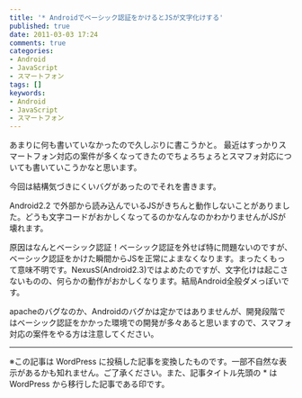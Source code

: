 ```yaml
---
title: '* Androidでベーシック認証をかけるとJSが文字化けする'
published: true
date: 2011-03-03 17:24
comments: true
categories:
- Android
- JavaScript
- スマートフォン
tags: []
keywords:
- Android
- JavaScript
- スマートフォン
---
```

あまりに何も書いていなかったので久しぶりに書こうかと。
最近はすっかりスマートフォン対応の案件が多くなってきたのでちょろちょろとスマフォ対応についても書いていこうかなと思います。

今回は結構気づきにくいバグがあったのでそれを書きます。

Android2.2 で外部から読み込んでいるJSがきちんと動作しないことがありました。どうも文字コードがおかしくなってるのかなんなのかわかりませんがJSが壊れます。

原因はなんとベーシック認証！ベーシック認証を外せば特に問題ないのですが、ベーシック認証をかけた瞬間からJSを正常によまなくなります。まったくもって意味不明です。NexusS(Android2.3)ではよめたのですが、文字化けは起こさないものの、何らかの動作がおかしくなります。結局Android全般ダメっぽいです。

apacheのバグなのか、Androidのバグかは定かではありませんが、開発段階ではベーシック認証をかかった環境での開発が多々あると思いますので、スマフォ対応の案件をやる方は注意してください。

---
※この記事は WordPress に投稿した記事を変換したものです。一部不自然な表示があるかも知れません。ご了承ください。また、記事タイトル先頭の * は WordPress から移行した記事である印です。
